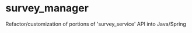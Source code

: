 survey_manager
==============

Refactor/customization of portions of 'survey_service' API into Java/Spring

